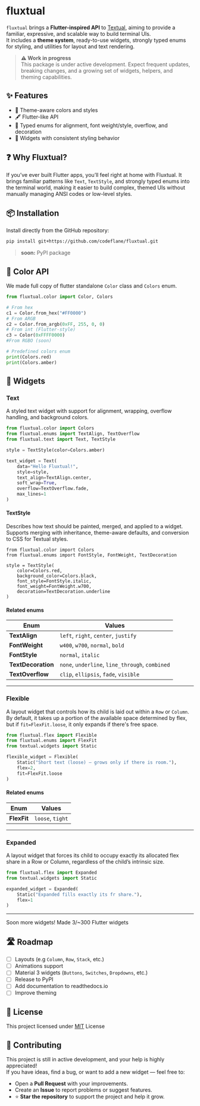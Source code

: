 # fluxtual
`fluxtual` brings a **Flutter-inspired API** to [Textual](https://github.com/Textualize/textual), aiming to provide a familiar, expressive, and scalable way to build terminal UIs.  
It includes a **theme system**, ready-to-use widgets, strongly typed enums for styling, and utilities for layout and text rendering.

> **⚠ Work in progress**  
> This package is under active development. Expect frequent updates, breaking changes, and a growing set of widgets, helpers, and theming capabilities.

## ✨ Features

- 🎨 Theme-aware colors and styles
- 🖋 Flutter-like API
- 📐 Typed enums for alignment, font weight/style, overflow, and decoration
- 🧩 Widgets with consistent styling behavior

## ❓ Why Fluxtual?
If you’ve ever built Flutter apps, you’ll feel right at home with Fluxtual.
It brings familiar patterns like `Text`, `TextStyle`, and strongly typed enums into the terminal world, making it easier to build complex, themed UIs without manually managing ANSI codes or low-level styles.

## 📦 Installation

Install directly from the GitHub repository:

```bash
pip install git+https://github.com/codeflane/fluxtual.git
```
> **soon:** PyPI package

## 🎨 Color API
We made full copy of flutter standalone `Color` class and `Colors` enum.
```python
from fluxtual.color import Color, Colors

# From hex
c1 = Color.from_hex("#FF0000")
# From ARGB
c2 = Color.from_argb(0xFF, 255, 0, 0)
# From int (Flutter-style)
c3 = Color(0xFFFF0000)
#From RGBO (soon)

# Predefined colors enum
print(Colors.red)
print(Colors.amber)
```

## 🧩 Widgets

### Text
A styled text widget with support for alignment, wrapping, overflow handling, and background colors.

```python
from fluxtual.color import Colors
from fluxtual.enums import TextAlign, TextOverflow
from fluxtual.text import Text, TextStyle

style = TextStyle(color=Colors.amber)

text_widget = Text(
    data="Hello Fluxtual!",
    style=style,
    text_align=TextAlign.center,
    soft_wrap=True,
    overflow=TextOverflow.fade,
    max_lines=1
)
```

#### TextStyle
Describes how text should be painted, merged, and applied to a widget.
Supports merging with inheritance, theme-aware defaults, and conversion to CSS for Textual styles.

```
from fluxtual.color import Colors
from fluxtual.enums import FontStyle, FontWeight, TextDecoration

style = TextStyle(
    color=Colors.red,
    background_color=Colors.black,
    font_style=FontStyle.italic,
    font_weight=FontWeight.w700,
    decoration=TextDecoration.underline
)
```

#### Related enums
| Enum               | Values                                          |
| ------------------ | ----------------------------------------------- |
| **TextAlign**      | `left`, `right`, `center`, `justify`            |
| **FontWeight**     | `w400`, `w700`, `normal`, `bold`                |
| **FontStyle**      | `normal`, `italic`                              |
| **TextDecoration** | `none`, `underline`, `line_through`, `combined` |
| **TextOverflow**   | `clip`, `ellipsis`, `fade`, `visible`           |
---

### Flexible
A layout widget that controls how its child is laid out within a `Row` or `Column`.
By default, it takes up a portion of the available space determined by flex, but if `fit=FlexFit.loose`, it only expands if there's free space.
```python
from fluxtual.flex import Flexible
from fluxtual.enums import FlexFit
from textual.widgets import Static

flexible_widget = Flexible(
    Static("Short text (loose) – grows only if there is room."),
    flex=2,
    fit=FlexFit.loose
)
```
#### Related enums
| Enum               | Values           |
| ------------------ | -----------------|
| **FlexFit**        | `loose`, `tight` |
---

### Expanded
A layout widget that forces its child to occupy exactly its allocated flex share in a Row or Column, regardless of the child’s intrinsic size.
```python
from fluxtual.flex import Expanded
from textual.widgets import Static

expanded_widget = Expanded(
    Static("Expanded fills exactly its fr share."),
    flex=1
)
```
---
Soon more widgets! Made 3/~300 Flutter widgets

## 🛣️ Roadmap
 - [ ] Layouts (e.g `Column`, `Row`, `Stack`, etc.)
 - [ ] Animations support
 - [ ] Material 3 widgets (`Buttons`, `Switches`, `Dropdowns`, etc.)
 - [ ] Release to PyPI
 - [ ] Add documentation to readthedocs.io
 - [ ] Improve theming

## 📜 License
This project licensed under [MIT](./LICENSE) License

## 🤝 Contributing

This project is still in active development, and your help is highly appreciated!  
If you have ideas, find a bug, or want to add a new widget — feel free to:

- Open a **Pull Request** with your improvements.
- Create an **Issue** to report problems or suggest features.
- ⭐ **Star the repository** to support the project and help it grow.
